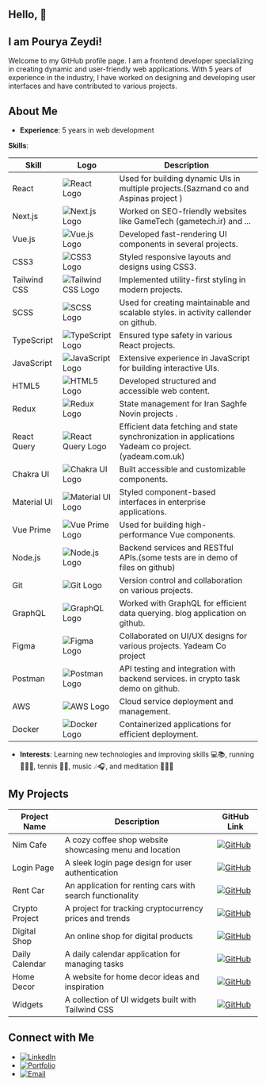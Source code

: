 ## Hello, 👋
## I am Pourya Zeydi! 

Welcome to my GitHub profile page. I am a frontend developer specializing in creating dynamic and user-friendly web applications. With 5 years of experience in the industry, I have worked on designing and developing user interfaces and have contributed to various projects.

## About Me

- **Experience**: 5 years in web development

 **Skills**: 
<table>
  <thead>
    <tr>
      <th>Skill</th>
      <th>Logo</th>
      <th>Description</th>
    </tr>
  </thead>
  <tbody>
    <tr>
      <td>React</td>
      <td><img src="https://img.shields.io/badge/-React-61DAFB?style=flat&logo=react&logoColor=white" alt="React Logo" /></td>
      <td>Used for building dynamic UIs in multiple projects.(Sazmand co and Aspinas project )</td>
    </tr>
    <tr>
      <td>Next.js</td>
      <td><img src="https://img.shields.io/badge/-Next.js-000000?style=flat&logo=next.js&logoColor=white" alt="Next.js Logo" /></td>
      <td>Worked on SEO-friendly websites like GameTech (gametech.ir) and ...</td>
    </tr>
    <tr>
      <td>Vue.js</td>
      <td><img src="https://img.shields.io/badge/Vue.js-35495E?style=for-the-badge&logo=vuedotjs&logoColor=4FC08D" alt="Vue.js Logo" /></td>
      <td>Developed fast-rendering UI components in several projects.</td>
    </tr>
    <tr>
      <td>CSS3</td>
      <td><img src="https://img.shields.io/badge/-CSS3-1572B6?style=flat&logo=css3&logoColor=white" alt="CSS3 Logo" /></td>
      <td>Styled responsive layouts and designs using CSS3.</td>
    </tr>
    <tr>
      <td>Tailwind CSS</td>
      <td><img src="https://img.shields.io/badge/-Tailwind%20CSS-38B2AC?style=flat&logo=tailwind-css&logoColor=white" alt="Tailwind CSS Logo" /></td>
      <td>Implemented utility-first styling in modern projects.</td>
    </tr>
    <tr>
      <td>SCSS</td>
      <td><img src="https://img.shields.io/badge/-SCSS-CC6699?style=flat&logo=sass&logoColor=white" alt="SCSS Logo" /></td>
      <td>Used for creating maintainable and scalable styles. in activity callender on github.</td>
    </tr>
    <tr>
      <td>TypeScript</td>
      <td><img src="https://img.shields.io/badge/-TypeScript-3178C6?style=flat&logo=typescript&logoColor=white" alt="TypeScript Logo" /></td>
      <td>Ensured type safety in various React projects.</td>
    </tr>
    <tr>
      <td>JavaScript</td>
      <td><img src="https://img.shields.io/badge/-JavaScript-F7DF1E?style=flat&logo=javascript&logoColor=black" alt="JavaScript Logo" /></td>
      <td>Extensive experience in JavaScript for building interactive UIs.</td>
    </tr>
    <tr>
      <td>HTML5</td>
      <td><img src="https://img.shields.io/badge/-HTML5-E34F26?style=flat&logo=html5&logoColor=white" alt="HTML5 Logo" /></td>
      <td>Developed structured and accessible web content.</td>
    </tr>
    <tr>
      <td>Redux</td>
      <td><img src="https://img.shields.io/badge/-Redux-764ABC?style=flat&logo=redux&logoColor=white" alt="Redux Logo" /></td>
      <td>State management for Iran Saghfe Novin projects .</td>
    </tr>
    <tr>
      <td>React Query</td>
      <td><img src="https://img.shields.io/badge/-React%20Query-FF4154?style=flat&logo=react-query&logoColor=white" alt="React Query Logo" /></td>
      <td>Efficient data fetching and state synchronization in applications Yadeam co project.(yadeam.com.uk)</td>
    </tr>
    <tr>
      <td>Chakra UI</td>
      <td><img src="https://img.shields.io/badge/-Chakra%20UI-319795?style=flat&logo=chakra-ui&logoColor=white" alt="Chakra UI Logo" /></td>
      <td>Built accessible and customizable components.</td>
    </tr>
    <tr>
      <td>Material UI</td>
      <td><img src="https://img.shields.io/badge/-Material%20UI-007FFF?style=flat&logo=mui&logoColor=white" alt="Material UI Logo" /></td>
      <td>Styled component-based interfaces in enterprise applications.</td>
    </tr>
    <tr>
      <td>Vue Prime</td>
      <td><img src="https://img.shields.io/badge/-Vue%20Prime-3A1D8A?style=flat&logo=vue.js&logoColor=white" alt="Vue Prime Logo" /></td>
      <td>Used for building high-performance Vue components.</td>
    </tr>
    <tr>
      <td>Node.js</td>
      <td><img src="https://img.shields.io/badge/-Node.js-339933?style=flat&logo=node.js&logoColor=white" alt="Node.js Logo" /></td>
      <td>Backend services and RESTful APIs.(some tests are in demo of files on github)</td>
    </tr>
    <tr>
      <td>Git</td>
      <td><img src="https://img.shields.io/badge/-Git-F05032?style=flat&logo=git&logoColor=white" alt="Git Logo" /></td>
      <td>Version control and collaboration on various projects.</td>
    </tr>
    <tr>
      <td>GraphQL</td>
      <td><img src="https://img.shields.io/badge/-GraphQL-E10098?style=flat&logo=graphql&logoColor=white" alt="GraphQL Logo" /></td>
      <td>Worked with GraphQL for efficient data querying. blog application on github.</td>
    </tr>
    <tr>
      <td>Figma</td>
      <td><img src="https://img.shields.io/badge/-Figma-F24E1E?style=flat&logo=figma&logoColor=white" alt="Figma Logo" /></td>
      <td>Collaborated on UI/UX designs for various projects. Yadeam Co project</td>
    </tr>
    <tr>
      <td>Postman</td>
      <td><img src="https://img.shields.io/badge/-Postman-FF6C37?style=flat&logo=postman&logoColor=white" alt="Postman Logo" /></td>
      <td>API testing and integration with backend services. in crypto task demo on github.</td>
    </tr>
    <tr>
      <td>AWS</td>
      <td><img src="https://img.shields.io/badge/-AWS-232F3E?style=flat&logo=amazonaws&logoColor=white" alt="AWS Logo" /></td>
      <td>Cloud service deployment and management.</td>
    </tr>
    <tr>
      <td>Docker</td>
      <td><img src="https://img.shields.io/badge/-Docker-2496ED?style=flat&logo=docker&logoColor=white" alt="Docker Logo" /></td>
      <td>Containerized applications for efficient deployment.</td>
    </tr>
  </tbody>
</table>




  - **Interests**: Learning new technologies and improving skills 💻📚, running 🏃‍♂️👟, tennis 🎾🏅, music 🎶🎧, and meditation 🧘‍♂️🌿 

## My Projects

| Project Name              | Description                                           | GitHub Link                                      |
|--------------------------|-------------------------------------------------------|--------------------------------------------------|
| Nim Cafe                  | A cozy coffee shop website showcasing menu and location | [![GitHub](https://img.shields.io/badge/-GitHub-181717?style=flat&logo=github&logoColor=white)](https://github.com/pouryaZeidi/NimCafe) |
| Login Page                | A sleek login page design for user authentication        | [![GitHub](https://img.shields.io/badge/-GitHub-181717?style=flat&logo=github&logoColor=white)](https://github.com/pouryaZeidi/Yadeam-Login) |
| Rent Car                 | An application for renting cars with search functionality | [![GitHub](https://img.shields.io/badge/-GitHub-181717?style=flat&logo=github&logoColor=white)](https://github.com/pouryaZeidi/Rent-Car-application) |
| Crypto Project            | A project for tracking cryptocurrency prices and trends   | [![GitHub](https://img.shields.io/badge/-GitHub-181717?style=flat&logo=github&logoColor=white)](https://github.com/pouryaZeidi/Crypto-Project-task) |
| Digital Shop              | An online shop for digital products                       | [![GitHub](https://img.shields.io/badge/-GitHub-181717?style=flat&logo=github&logoColor=white)](https://github.com/pouryaZeidi/Digital-Onlineshop) |
| Daily Calendar            | A daily calendar application for managing tasks           | [![GitHub](https://img.shields.io/badge/-GitHub-181717?style=flat&logo=github&logoColor=white)](https://github.com/pouryaZeidi/Activity-calender) |
| Home Decor                | A website for home decor ideas and inspiration            | [![GitHub](https://img.shields.io/badge/-GitHub-181717?style=flat&logo=github&logoColor=white)](https://github.com/pouryaZeidi/Home-Decor) |
| Widgets                   | A collection of UI widgets built with Tailwind CSS        | [![GitHub](https://img.shields.io/badge/-GitHub-181717?style=flat&logo=github&logoColor=white)](https://github.com/pouryaZeidi/Widgets-Tailwindcss) |



## Connect with Me

- [![LinkedIn](https://img.shields.io/badge/-LinkedIn-0077B5?style=flat&logo=linkedin&logoColor=white)](https://www.linkedin.com/in/pourya-zeydi-b6b440260)
- [![Portfolio](https://img.shields.io/badge/-Portfolio-4A154B?style=flat&logo=web&logoColor=white)](https://pouryazeydi.info)
- [![Email](https://img.shields.io/badge/-Email-D14836?style=flat&logo=gmail&logoColor=white)](mailto:zeidipourya@gmail.com)


